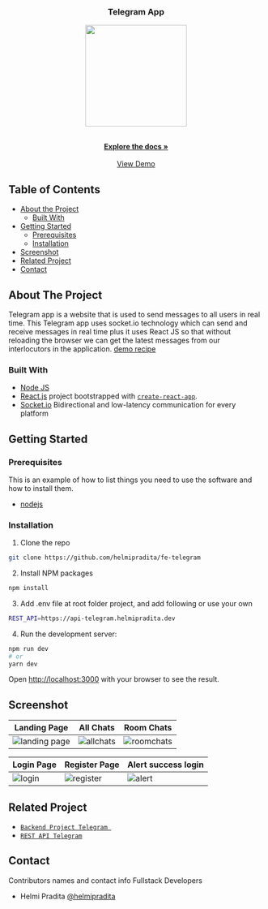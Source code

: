 <br />
<p align="center">

  <h3 align="center">Telegram App</h3>
  <p align="center">
    <image align="center" width="200" src='https://res.cloudinary.com/dnu5su7ft/image/upload/v1674602322/Telegram_w0ulpa.png' />
  </p>

  <p align="center">
    <br />
    <a href="https://github.com/helmipradita/fe-telegram"><strong>Explore the docs »</strong></a>
    <br />
    <br />
    <a href="https://telegram.helmipradita.dev">View Demo</a>
  </p>
</p>




## Table of Contents

* [About the Project](#about-the-project)
  * [Built With](#built-with)
* [Getting Started](#getting-started)
  * [Prerequisites](#prerequisites)
  * [Installation](#installation)
* [Screenshot](#screenshot)
* [Related Project](#related-project)
* [Contact](#contact)

## About The Project

Telegram app is a website that is used to send messages to all users in real time. This Telegram app uses socket.io technology which can send and receive messages in real time plus it uses React JS so that without reloading the browser we can get the latest messages from our interlocutors in the application. [demo recipe](https://telegram.helmipradita.dev/)

### Built With

* [Node JS](https://nodejs.org/en/docs/)
* [React.js](https://reactjs.org/) project bootstrapped with [`create-react-app`](https://github.com/facebook/react/).
* [Socket.io](https://socket.io/) Bidirectional and low-latency communication for every platform

## Getting Started

### Prerequisites

This is an example of how to list things you need to use the software and how to install them.

* [nodejs](https://nodejs.org/en/download/)

### Installation

1. Clone the repo
```bash
git clone https://github.com/helmipradita/fe-telegram
```
2. Install NPM packages
```bash
npm install
```
3. Add .env file at root folder project, and add following or use your own
```bash
REST_API=https://api-telegram.helmipradita.dev
```
4. Run the development server:

```bash
npm run dev
# or
yarn dev
```

Open [http://localhost:3000](http://localhost:3000) with your browser to see the result.

## Screenshot

| Landing Page | All Chats | Room Chats |
| ------------- | ------------- | ------------- |
| ![landing page](https://i.imgur.com/v95lAp0.png) | ![allchats](https://i.imgur.com/0GMolgJ.png) | ![roomchats](https://i.imgur.com/SYlKCEp.png) |

| Login Page | Register Page | Alert success login |
| ------------- | ------------- | ------------- |
| ![login](https://i.imgur.com/kap3YOJ.png) | ![register](https://i.imgur.com/vmwjvMd.png) | ![alert](https://i.imgur.com/ckdsMsI.png) |


## Related Project
* [`Backend Project Telegram `](https://github.com/helmipradita/be-telegram)
* [`REST API Telegram`](https://api-telegram.helmipradita.dev)

## Contact

Contributors names and contact info Fullstack Developers

* Helmi Pradita [@helmipradita](https://github.com/helmipradita)
